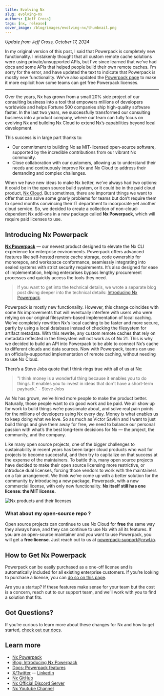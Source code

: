 ```yaml
---
title: Evolving Nx
slug: evolving-nx
authors: [Jeff Cross]
tags: [nx, release]
cover_image: /blog/images/evolving-nx/thumbnail.png
---
```


_Update from Jeff Cross, October 17, 2024_

In my original version of this post, I said that Powerpack is completely new functionality. I mistakenly thought that all custom remote cache solutions were using private/unsupported APIs, but I've since learned that we've had docs and some APIs that helped people build their own remote caches. I'm sorry for the error, and have updated the text to indicate that Powerpack is mostly new functionality. We've also updated the [Powerpack page](/powerpack) to make it more explicit how some teams can get free Powerpack licenses.

---

Over the years, Nx has grown from a small 20% side project of our consulting business into a tool that empowers millions of developers worldwide and helps Fortune 500 companies ship high-quality software faster. In the last two years, we successfully transformed our consulting business into a product company, where our team can fully focus on evolving Nx and building Nx Cloud to extend Nx’s capabilities beyond local development.

This success is in large part thanks to:

- Our commitment to building Nx as MIT-licensed open-source software, supported by the incredible contributions from our vibrant Nx community.
- Close collaboration with our customers, allowing us to understand their needs and continuously improve Nx and Nx Cloud to address their demanding and complex challenges.

When we have new ideas to make Nx better, we’ve always had two options: it could be in the open source build system, or it could be in the paid cloud product, [Nx Cloud](/nx-cloud). But sometimes, there are important things we want to offer that can solve some gnarly problems for teams but don’t require them to spend months convincing their IT department to incorporate yet another cloud service. So, we decided to create a collection of non-cloud-dependent Nx add-ons in a new package called **Nx Powerpack**, which will require paid licenses to use.

## Introducing Nx Powerpack

**[Nx Powerpack](/powerpack)** — our newest product designed to elevate the Nx CLI experience for enterprise environments. Powerpack offers advanced features like self-hosted remote cache storage, code ownership for monorepos, and workspace conformance, seamlessly integrating into sealed systems with strict security requirements. It’s also designed for ease of implementation, helping enterprises bypass lengthy procurement processes and quickly access the tools they need.

> If you want to get into the technical details, we wrote a separate blog post diving deeper into the technical details: [Introducing Nx Powerpack](/blog/introducing-nx-powerpack).

Powerpack is mostly new functionality. However, this change coincides with some Nx improvements that will eventually interfere with users who were relying on our original filesystem-based implementation of local caching. We’ve completely rewritten Nx's local caching to be faster and more secure, partly by using a local database instead of checking the filesystem for artifact metadata. With this rewrite, any custom remote caches that rely on metadata reflected in the filesystem will not work as of Nx 21. This is why we decided to build an API into Powerpack to be able to connect Nx’s cache to different clouds and data sources. Now with Powerpack, teams can use an officially-supported implementation of remote caching, without needing to use Nx Cloud.

There’s a Steve Jobs quote that I think rings true with all of us at Nx:

> "I think money is a wonderful thing because it enables you to do things. It enables you to invest in ideas that don't have a short-term payback." - Steve Jobs

As Nx has grown, we’ve hired more people to make the product better. Naturally, those people want to do good work and be paid. We all show up for work to build things we’re passionate about, and solve real pain points for the millions of developers using Nx every day. Money is what enables us to keep doing what we love. So as much as Victor Savkin and I want to just build things and give them away for free, we need to balance our personal passion with what’s the best long-term decisions for Nx — the project, the community, and the company.

Like many open source projects, one of the bigger challenges to sustainability in recent years has been larger cloud products who wait for projects to become successful, and then try to capitalize on that success at the expense of the maintainers. To battle this, many open source projects have decided to make their open source licensing more restrictive, or introduce dual licenses, forcing those vendors to work with the maintainers on a fair arrangement. We think we’ve come up with a better solution for the community by introducing a new package, Powerpack, with a new commercial license, with only new functionality. **Nx itself still has one license: the MIT license.**

![Nx products and their licenses](/blog/images/evolving-nx/nx-products-licenses.avif)

### What about my open-source repo ?

Open source projects can continue to use Nx Cloud for **free** the same way they always have, and they can continue to use Nx with all its features. If you are an open-source maintainer and you want to use Powerpack, you will get a **free license**. Just reach out to us at [powerpack-support@nrwl.io](mailto:powerpack-support@nrwl.io).

## How to Get Nx Powerpack

Powerpack can be easily purchased as a one-off license and is automatically included for all existing enterprise customers. If you’re looking to purchase a license, you can [do so on this page](/powerpack).

Are you a startup? If these features make sense for your team but the cost is a concern, reach out to our support team, and we’ll work with you to find a solution that fits.

## Got Questions?

If you’re curious to learn more about these changes for Nx and how to get started, [check out our docs](/features/powerpack).

## Learn more

- [Nx Powerpack](/powerpack)
- [Blog: Introducing Nx Powerpack](/blog/introducing-nx-powerpack)
- [Docs: Powerpack features](/getting-started/intro)
- [X/Twitter](https://twitter.com/nxdevtools) -- [LinkedIn](https://www.linkedin.com/company/nrwl/)
- [Nx GitHub](https://github.com/nrwl/nx)
- [Nx Official Discord Server](https://go.nx.dev/community)
- [Nx Youtube Channel](https://www.youtube.com/@nxdevtools)
